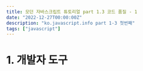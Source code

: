 ```yaml
---
title: 모던 자바스크립트 튜토리얼 part 1.3 코드 품질 - 1
date: "2022-12-27T00:00:00Z"
description: "ko.javascript.info part 1-3 첫번째"
tags: ["javascript"]
---
```


# 1. 개발자 도구